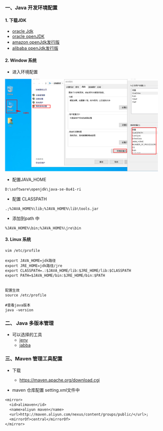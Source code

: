 ### 一、Java 开发环境配置



#### 1. 下载JDK 
- [oracle Jdk](https://www.oracle.com/java/technologies/javase-downloads.html)
- [oracle openJDK](https://jdk.java.net/)
- [amazon openJdk发行版](https://aws.amazon.com/cn/corretto/)
- [alibaba openJdk发行版](http://dragonwell-jdk.io/)



#### 2. Window 系统

- 进入环境配置

![](../images/1600589320469-2694c4f6-0f19-421b-828a-acea887e6ded.png)

- 配置JAVA_HOME

```
D:\software\openjdk\java-se-8u41-ri
```

- 配置 CLASSPATH

```
.;%JAVA_HOME%\lib;%JAVA_HOME%\lib\tools.jar
```

- 添加到path 中

```
%JAVA_HOME%\bin;%JAVA_HOME%\jre\bin
```

#### 3. Linux 系统
```
vim /etc/profile

export JAVA_HOME=jdk路径
export JRE_HOME=jdk路径/jre
export CLASSPATH=.:$JAVA_HOME/lib:$JRE_HOME/lib:$CLASSPATH
export PATH=$JAVA_HOME/bin:$JRE_HOME/bin:$PATH


配置生效
source /etc/profile

#查看java版本
java -version
```

### 二、 Java 多版本管理
- 可以选择的工具
    - [jenv](https://github.com/jenv/jenv)
    - [jabba](https://github.com/shyiko/jabba)

### 三、Maven 管理工具配置
- 下载
    - https://maven.apache.org/download.cgi
    
- maven 仓库配置 setting.xml文件中
```
<mirror>  
  <id>alimaven</id>  
  <name>aliyun maven</name>  
  <url>http://maven.aliyun.com/nexus/content/groups/public/</url>;  
  <mirrorOf>central</mirrorOf>          
</mirror>
```